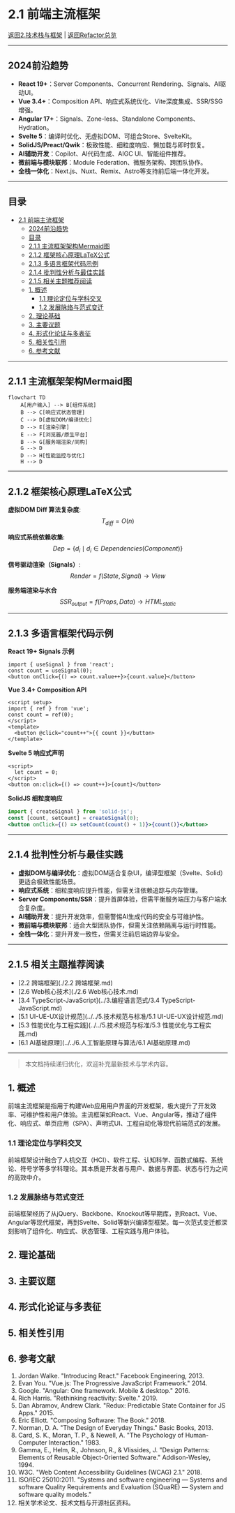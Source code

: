 # 2.1 前端主流框架

[返回2.技术栈与框架](./README.md) | [返回Refactor总览](../README.md)

---

## 2024前沿趋势

- **React 19+**：Server Components、Concurrent Rendering、Signals、AI驱动UI。
- **Vue 3.4+**：Composition API、响应式系统优化、Vite深度集成、SSR/SSG增强。
- **Angular 17+**：Signals、Zone-less、Standalone Components、Hydration。
- **Svelte 5**：编译时优化、无虚拟DOM、可组合Store、SvelteKit。
- **SolidJS/Preact/Qwik**：极致性能、细粒度响应、懒加载与即时恢复。
- **AI辅助开发**：Copilot、AI代码生成、AIGC UI、智能组件推荐。
- **微前端与模块联邦**：Module Federation、微服务架构、跨团队协作。
- **全栈一体化**：Next.js、Nuxt、Remix、Astro等支持前后端一体化开发。

---

## 目录

- [2.1 前端主流框架](#21-前端主流框架)
  - [2024前沿趋势](#2024前沿趋势)
  - [目录](#目录)
  - [2.1.1 主流框架架构Mermaid图](#211-主流框架架构mermaid图)
  - [2.1.2 框架核心原理LaTeX公式](#212-框架核心原理latex公式)
  - [2.1.3 多语言框架代码示例](#213-多语言框架代码示例)
  - [2.1.4 批判性分析与最佳实践](#214-批判性分析与最佳实践)
  - [2.1.5 相关主题推荐阅读](#215-相关主题推荐阅读)
  - [1. 概述](#1-概述)
    - [1.1 理论定位与学科交叉](#11-理论定位与学科交叉)
    - [1.2 发展脉络与范式变迁](#12-发展脉络与范式变迁)
  - [2. 理论基础](#2-理论基础)
  - [3. 主要议题](#3-主要议题)
  - [4. 形式化论证与多表征](#4-形式化论证与多表征)
  - [5. 相关性引用](#5-相关性引用)
  - [6. 参考文献](#6-参考文献)

---

## 2.1.1 主流框架架构Mermaid图

```mermaid
flowchart TD
    A[用户输入] --> B[组件系统]
    B --> C[响应式状态管理]
    C --> D[虚拟DOM/编译优化]
    D --> E[渲染引擎]
    E --> F[浏览器/原生平台]
    B --> G[服务端渲染/同构]
    G --> D
    D --> H[性能监控与优化]
    H --> D
```

---

## 2.1.2 框架核心原理LaTeX公式

**虚拟DOM Diff 算法复杂度**:
$$
T_{diff} = O(n)
$$

**响应式系统依赖收集**:
$$
Dep = \{ d_i \mid d_i \in Dependencies(Component) \}
$$

**信号驱动渲染（Signals）**:
$$
Render = f(State, Signal) \rightarrow View
$$

**服务端渲染与水合**
$$
SSR_{output} = f(Props, Data) \rightarrow HTML_{static}
$$

---

## 2.1.3 多语言框架代码示例

**React 19+ Signals 示例**

```tsx
import { useSignal } from 'react';
const count = useSignal(0);
<button onClick={() => count.value++}>{count.value}</button>
```

**Vue 3.4+ Composition API**

```vue
<script setup>
import { ref } from 'vue';
const count = ref(0);
</script>
<template>
  <button @click="count++">{{ count }}</button>
</template>
```

**Svelte 5 响应式声明**

```svelte
<script>
  let count = 0;
</script>
<button on:click={() => count++}>{count}</button>
```

**SolidJS 细粒度响应**

```jsx
import { createSignal } from 'solid-js';
const [count, setCount] = createSignal(0);
<button onClick={() => setCount(count() + 1)}>{count()}</button>
```

---

## 2.1.4 批判性分析与最佳实践

- **虚拟DOM与编译优化**：虚拟DOM适合复杂UI，编译型框架（Svelte、Solid）更适合极致性能场景。
- **响应式系统**：细粒度响应提升性能，但需关注依赖追踪与内存管理。
- **Server Components/SSR**：提升首屏体验，但需平衡服务端压力与客户端水合复杂度。
- **AI辅助开发**：提升开发效率，但需警惕AI生成代码的安全与可维护性。
- **微前端与模块联邦**：适合大型团队协作，但需关注依赖隔离与运行时性能。
- **全栈一体化**：提升开发一致性，但需关注前后端边界与安全。

---

## 2.1.5 相关主题推荐阅读

- [2.2 跨端框架](./2.2 跨端框架.md)
- [2.6 Web核心技术](./2.6 Web核心技术.md)
- [3.4 TypeScript-JavaScript](../3.编程语言范式/3.4 TypeScript-JavaScript.md)
- [5.1 UI-UE-UX设计规范](../../5.技术规范与标准/5.1 UI-UE-UX设计规范.md)
- [5.3 性能优化与工程实践](../../5.技术规范与标准/5.3 性能优化与工程实践.md)
- [6.1 AI基础原理](../../6.人工智能原理与算法/6.1 AI基础原理.md)

---

> 本文档持续递归优化，欢迎补充最新技术与学术内容。

## 1. 概述

前端主流框架是指用于构建Web应用用户界面的开发框架，极大提升了开发效率、可维护性和用户体验。主流框架如React、Vue、Angular等，推动了组件化、响应式、单页应用（SPA）、声明式UI、工程自动化等现代前端范式的发展。

### 1.1 理论定位与学科交叉

前端框架设计融合了人机交互（HCI）、软件工程、认知科学、函数式编程、系统论、符号学等多学科理论。其本质是开发者与用户、数据与界面、状态与行为之间的高效中介。

### 1.2 发展脉络与范式变迁

前端框架经历了从jQuery、Backbone、Knockout等早期库，到React、Vue、Angular等现代框架，再到Svelte、Solid等新兴编译型框架。每一次范式变迁都深刻影响了组件化、响应式、状态管理、工程实践与用户体验。

## 2. 理论基础

## 3. 主要议题

## 4. 形式化论证与多表征

## 5. 相关性引用

## 6. 参考文献

1. Jordan Walke. "Introducing React." Facebook Engineering, 2013.
2. Evan You. "Vue.js: The Progressive JavaScript Framework." 2014.
3. Google. "Angular: One framework. Mobile & desktop." 2016.
4. Rich Harris. "Rethinking reactivity: Svelte." 2019.
5. Dan Abramov, Andrew Clark. "Redux: Predictable State Container for JS Apps." 2015.
6. Eric Elliott. "Composing Software: The Book." 2018.
7. Norman, D. A. "The Design of Everyday Things." Basic Books, 2013.
8. Card, S. K., Moran, T. P., & Newell, A. "The Psychology of Human-Computer Interaction." 1983.
9. Gamma, E., Helm, R., Johnson, R., & Vlissides, J. "Design Patterns: Elements of Reusable Object-Oriented Software." Addison-Wesley, 1994.
10. W3C. "Web Content Accessibility Guidelines (WCAG) 2.1." 2018.
11. ISO/IEC 25010:2011. "Systems and software engineering — Systems and software Quality Requirements and Evaluation (SQuaRE) — System and software quality models."
12. 相关学术论文、技术文档与开源社区资料。
